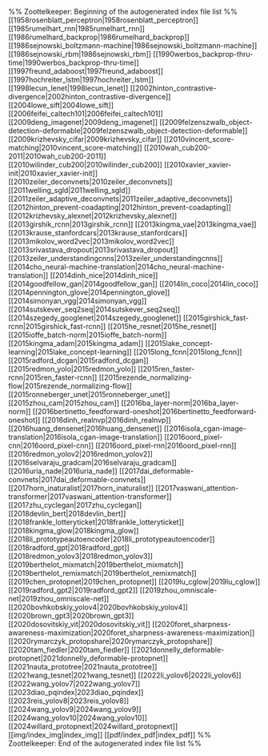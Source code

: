 %% Zoottelkeeper: Beginning of the autogenerated index file list  %%
 [[1958rosenblatt_perceptron|1958rosenblatt_perceptron]]
 [[1985rumelhart_rnn|1985rumelhart_rnn]]
 [[1986rumelhard_backprop|1986rumelhard_backprop]]
 [[1986sejnowski_boltzmann-machine|1986sejnowski_boltzmann-machine]]
 [[1986sejnowski_rbm|1986sejnowski_rbm]]
 [[1990werbos_backprop-thru-time|1990werbos_backprop-thru-time]]
 [[1997freund_adaboost|1997freund_adaboost]]
 [[1997hochreiter_lstm|1997hochreiter_lstm]]
 [[1998lecun_lenet|1998lecun_lenet]]
 [[2002hinton_contrastive-divergence|2002hinton_contrastive-divergence]]
 [[2004lowe_sift|2004lowe_sift]]
 [[2006feifei_caltech101|2006feifei_caltech101]]
 [[2009deng_imagenet|2009deng_imagenet]]
 [[2009felzenszwalb_object-detection-deformable|2009felzenszwalb_object-detection-deformable]]
 [[2009krizhevsky_cifar|2009krizhevsky_cifar]]
 [[2010vincent_score-matching|2010vincent_score-matching]]
 [[2010wah_cub200-2011|2010wah_cub200-2011]]
 [[2010wilinder_cub200|2010wilinder_cub200]]
 [[2010xavier_xavier-init|2010xavier_xavier-init]]
 [[2010zeiler_deconvnets|2010zeiler_deconvnets]]
 [[2011welling_sgld|2011welling_sgld]]
 [[2011zeiler_adaptive_deconvnets|2011zeiler_adaptive_deconvnets]]
 [[2012hinton_prevent-coadapting|2012hinton_prevent-coadapting]]
 [[2012krizhevsky_alexnet|2012krizhevsky_alexnet]]
 [[2013girshik_rcnn|2013girshik_rcnn]]
 [[2013kingma_vae|2013kingma_vae]]
 [[2013krause_stanfordcars|2013krause_stanfordcars]]
 [[2013mikolov_word2vec|2013mikolov_word2vec]]
 [[2013srivastava_dropout|2013srivastava_dropout]]
 [[2013zeiler_understandingcnns|2013zeiler_understandingcnns]]
 [[2014cho_neural-machine-translation|2014cho_neural-machine-translation]]
 [[2014dinh_nice|2014dinh_nice]]
 [[2014goodfellow_gan|2014goodfellow_gan]]
 [[2014lin_coco|2014lin_coco]]
 [[2014pennington_glove|2014pennington_glove]]
 [[2014simonyan_vgg|2014simonyan_vgg]]
 [[2014sutskever_seq2seq|2014sutskever_seq2seq]]
 [[2014szegedy_googlenet|2014szegedy_googlenet]]
 [[2015girshick_fast-rcnn|2015girshick_fast-rcnn]]
 [[2015he_resnet|2015he_resnet]]
 [[2015ioffe_batch-norm|2015ioffe_batch-norm]]
 [[2015kingma_adam|2015kingma_adam]]
 [[2015lake_concept-learning|2015lake_concept-learning]]
 [[2015long_fcnn|2015long_fcnn]]
 [[2015radford_dcgan|2015radford_dcgan]]
 [[2015redmon_yolo|2015redmon_yolo]]
 [[2015ren_faster-rcnn|2015ren_faster-rcnn]]
 [[2015rezende_normalizing-flow|2015rezende_normalizing-flow]]
 [[2015ronneberger_unet|2015ronneberger_unet]]
 [[2015zhou_cam|2015zhou_cam]]
 [[2016ba_layer-norm|2016ba_layer-norm]]
 [[2016bertinetto_feedforward-oneshot|2016bertinetto_feedforward-oneshot]]
 [[2016dinh_realnvp|2016dinh_realnvp]]
 [[2016huang_densenet|2016huang_densenet]]
 [[2016isola_cgan-image-translation|2016isola_cgan-image-translation]]
 [[2016oord_pixel-cnn|2016oord_pixel-cnn]]
 [[2016oord_pixel-rnn|2016oord_pixel-rnn]]
 [[2016redmon_yolov2|2016redmon_yolov2]]
 [[2016selvaraju_gradcam|2016selvaraju_gradcam]]
 [[2016uria_nade|2016uria_nade]]
 [[2017dai_deformable-convnets|2017dai_deformable-convnets]]
 [[2017horn_inaturalist|2017horn_inaturalist]]
 [[2017vaswani_attention-transformer|2017vaswani_attention-transformer]]
 [[2017zhu_cyclegan|2017zhu_cyclegan]]
 [[2018devlin_bert|2018devlin_bert]]
 [[2018frankle_lotteryticket|2018frankle_lotteryticket]]
 [[2018kingma_glow|2018kingma_glow]]
 [[2018li_prototypeautoencoder|2018li_prototypeautoencoder]]
 [[2018radford_gpt|2018radford_gpt]]
 [[2018redmon_yolov3|2018redmon_yolov3]]
 [[2019berthelot_mixmatch|2019berthelot_mixmatch]]
 [[2019berthelot_remixmatch|2019berthelot_remixmatch]]
 [[2019chen_protopnet|2019chen_protopnet]]
 [[2019lu_cglow|2019lu_cglow]]
 [[2019radford_gpt2|2019radford_gpt2]]
 [[2019zhou_omniscale-net|2019zhou_omniscale-net]]
 [[2020bovhkobskiy_yolov4|2020bovhkobskiy_yolov4]]
 [[2020brown_gpt3|2020brown_gpt3]]
 [[2020dosovitskiy_vit|2020dosovitskiy_vit]]
 [[2020foret_sharpness-awareness-maximization|2020foret_sharpness-awareness-maximization]]
 [[2020rymarczyk_protopshare|2020rymarczyk_protopshare]]
 [[2020tam_fiedler|2020tam_fiedler]]
 [[2021donnelly_deformable-protopnet|2021donnelly_deformable-protopnet]]
 [[2021nauta_prototree|2021nauta_prototree]]
 [[2021wang_tesnet|2021wang_tesnet]]
 [[2022li_yolov6|2022li_yolov6]]
 [[2022wang_yolov7|2022wang_yolov7]]
 [[2023diao_pqindex|2023diao_pqindex]]
 [[2023reis_yolov8|2023reis_yolov8]]
 [[2024wang_yolov9|2024wang_yolov9]]
 [[2024wang_yolov10|2024wang_yolov10]]
 [[2024willard_protopnext|2024willard_protopnext]]
 [[img/index_img|index_img]]
 [[pdf/index_pdf|index_pdf]]
%% Zoottelkeeper: End of the autogenerated index file list  %%
